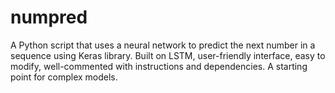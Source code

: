 # numpred
A Python script that uses a neural network to predict the next number in a sequence using Keras library. Built on LSTM, user-friendly interface, easy to modify, well-commented with instructions and dependencies. A starting point for complex models.

